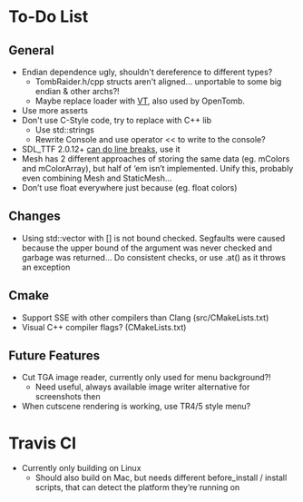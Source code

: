 # To-Do List

## General

* Endian dependence ugly, shouldn't dereference to different types?
    * TombRaider.h/cpp structs aren't aligned... unportable to some big endian & other archs?!
    * Maybe replace loader with [VT](http://icculus.org/vt/), also used by OpenTomb.
* Use more asserts
* Don't use C-Style code, try to replace with C++ lib
    * Use std::strings
    * Rewrite Console and use operator << to write to the console?
* SDL_TTF 2.0.12+ [can do line breaks](http://stackoverflow.com/questions/17847818/how-to-do-line-breaks-and-line-wrapping-with-sdl-ttf/18418688#18418688), use it
* Mesh has 2 different approaches of storing the same data (eg. mColors and mColorArray), but half of ‘em isn’t implemented. Unify this, probably even combining Mesh and StaticMesh...
* Don’t use float everywhere just because (eg. float colors)

## Changes

* Using std::vector with [] is not bound checked. Segfaults were caused because the upper bound of the argument was never checked and garbage was returned... Do consistent checks, or use .at() as it throws an exception

## Cmake

* Support SSE with other compilers than Clang (src/CMakeLists.txt)
* Visual C++ compiler flags? (CMakeLists.txt)

## Future Features

* Cut TGA image reader, currently only used for menu background?!
    * Need useful, always available image writer alternative for screenshots then
* When cutscene rendering is working, use TR4/5 style menu?

# Travis CI

* Currently only building on Linux
    * Should also build on Mac, but needs different before_install / install scripts,
      that can detect the platform they’re running on

